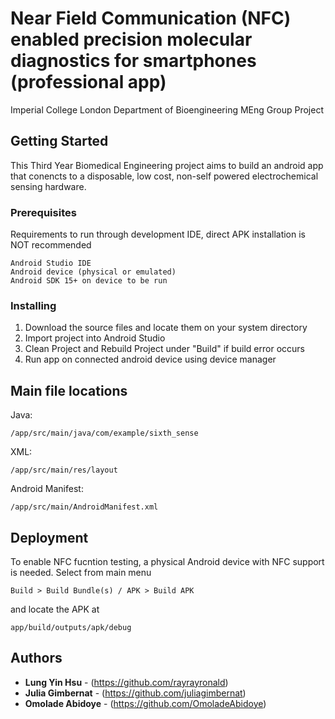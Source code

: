 

# Near Field Communication (NFC) enabled precision molecular diagnostics for smartphones (professional app)

Imperial College London Department of Bioengineering
MEng Group Project 


## Getting Started

This Third Year Biomedical Engineering project aims to build an android app that conencts to a disposable, low cost, non-self powered electrochemical sensing hardware.

### Prerequisites
Requirements to run through development IDE, direct APK installation is NOT recommended
```
Android Studio IDE
Android device (physical or emulated)
Android SDK 15+ on device to be run
```

### Installing

1. Download the source files and locate them on your system directory
2. Import project into Android Studio
3. Clean Project and Rebuild Project under "Build" if build error occurs
4. Run app on connected android device using device manager


## Main file locations

Java:
```
/app/src/main/java/com/example/sixth_sense
```
XML:
```
/app/src/main/res/layout
```
Android Manifest:
```
/app/src/main/AndroidManifest.xml
```

## Deployment

To enable NFC fucntion testing, a physical Android device with NFC support is needed. Select from main menu
```
Build > Build Bundle(s) / APK > Build APK
```
and locate the APK at 
```
app⁩/⁨build⁩/outputs⁩/apk⁩/debug⁩
```

## Authors

* **Lung Yin Hsu** - (https://github.com/rayrayronald)
* **Julia Gimbernat** - (https://github.com/juliagimbernat)
* **Omolade Abidoye** - (https://github.com/OmoladeAbidoye)

